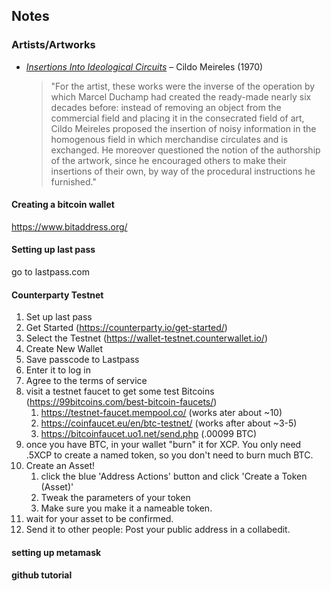 

## Notes

### Artists/Artworks
* <a href="https://www.daros-latinamerica.net/ensayo/cildo-meireles-insertions-ideological-circuits" target="blank"><em>Insertions Into Ideological Circuits</em></a> – Cildo Meireles (1970)
    > "For the artist, these works were the inverse of the operation by which Marcel Duchamp had created the ready-made nearly six decades before: instead of removing an object from the commercial field and placing it in the consecrated field of art, Cildo Meireles proposed the insertion of noisy information in the homogenous field in which merchandise circulates and is exchanged. He moreover questioned the notion of the authorship of the artwork, since he encouraged others to make their insertions of their own, by way of the procedural instructions he furnished."

#### Creating a bitcoin wallet
https://www.bitaddress.org/

#### Setting up last pass
go to lastpass.com

#### Counterparty Testnet
1. Set up last pass
1. Get Started (https://counterparty.io/get-started/)
1. Select the Testnet (https://wallet-testnet.counterwallet.io/)
1. Create New Wallet
1. Save passcode to Lastpass
1. Enter it to log in
1. Agree to the terms of service
1. visit a testnet faucet to get some test Bitcoins (https://99bitcoins.com/best-bitcoin-faucets/)
    1. https://testnet-faucet.mempool.co/ (works ater about ~10)
    1. https://coinfaucet.eu/en/btc-testnet/ (works after about ~3-5)
    1. https://bitcoinfaucet.uo1.net/send.php (.00099 BTC)
1. once you have BTC, in your wallet "burn" it for XCP. You only need .5XCP to create a named token, so you don't need to burn much BTC.
1. Create an Asset!
    1. click the blue 'Address Actions' button and click 'Create a Token (Asset)'
    1. Tweak the parameters of your token
    1. Make sure you make it a nameable token.
1. wait for your asset to be confirmed.
1. Send it to other people: Post your public address in a collabedit.

#### setting up metamask

#### github tutorial





